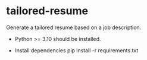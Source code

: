 # tailored-resume
Generate a tailored resume based on a job description.

* Python >= 3.10 should be installed.

* Install dependencies
pip install -r requirements.txt
